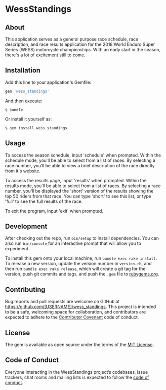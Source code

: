 # WessStandings

## About

This application serves as a general purpose race schedule, race description, and race results application for the 2018 World Enduro Super Series (WESS) motorcycle championships. With an early start in the season, there's a lot of excitement still to come.

## Installation

Add this line to your application's Gemfile:

```ruby
gem 'wess_standings'
```

And then execute:

    $ bundle

Or install it yourself as:

    $ gem install wess_standings

## Usage

To access the season schedule, input 'schedule' when prompted.
Within the schedule mode, you'll be able to select from a list of races. By selecting a race number, you'll be able to view a brief description of the race directly from it's website.

To access the results page, input 'results' when prompted.
Within the results mode, you'll be able to select from a list of races. By selecting a race number, you'll be displayed the 'short' version of the results showing the top 50 riders from that race. You can type 'short' to see this list, or type 'full' to see the full results of the race.

To exit the program, input 'exit' when prompted.

## Development

After checking out the repo, run `bin/setup` to install dependencies. You can also run `bin/console` for an interactive prompt that will allow you to experiment.

To install this gem onto your local machine, run `bundle exec rake install`. To release a new version, update the version number in `version.rb`, and then run `bundle exec rake release`, which will create a git tag for the version, push git commits and tags, and push the `.gem` file to [rubygems.org](https://rubygems.org).

## Contributing

Bug reports and pull requests are welcome on GitHub at https://github.com/[USERNAME]/wess_standings. This project is intended to be a safe, welcoming space for collaboration, and contributors are expected to adhere to the [Contributor Covenant](http://contributor-covenant.org) code of conduct.

## License

The gem is available as open source under the terms of the [MIT License](https://opensource.org/licenses/MIT).

## Code of Conduct

Everyone interacting in the WessStandings project’s codebases, issue trackers, chat rooms and mailing lists is expected to follow the [code of conduct](https://github.com/[USERNAME]/wess_standings/blob/master/CODE_OF_CONDUCT.md).
